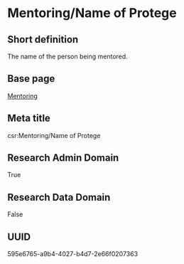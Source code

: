 # Mentoring/Name of Protege
## Short definition
The name of the person being mentored.
## Base page
[Mentoring](../Objects/Mentoring.md)
## Meta title
csr:Mentoring/Name of Protege
## Research Admin Domain
True
## Research Data Domain
False
## UUID
595e6765-a9b4-4027-b4d7-2e66f0207363

